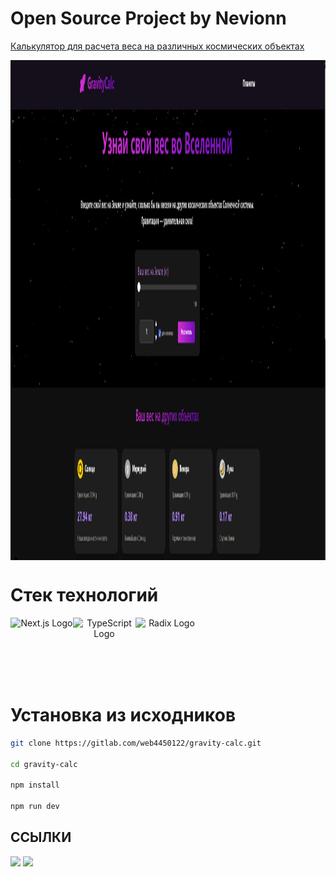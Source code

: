 # Open Source Project by Nevionn

[Калькулятор для расчета веса на различных космических объектах]()

<div align="center" style="display: flex; align-items: center;">
  <img src="./public/preview.png" alt="App preview1" width="600" height="800">
</div>

# Стек технологий

<div align="center" style="display: flex; align-items: center;">
<img src="https://cdn.simpleicons.org/nextdotjs/000?width=40" alt="Next.js Logo" width="100" height="100" />
<img src="https://cdn.simpleicons.org/typescript/3178c6?width=40" alt="TypeScript Logo" width="100" height="100" />
<img src="https://cdn.simpleicons.org/radixui/000?width=40" alt="Radix Logo" width="100" height="100" />

</div>

# Установка из исходников

```bash
git clone https://gitlab.com/web4450122/gravity-calc.git

cd gravity-calc

npm install

npm run dev
```

## ССЫЛКИ

[<img src="https://gitlab.com/prolinux410/owl_dots/-/raw/main/.img/git_tg.png?ref_type=heads" width="100">](https://t.me/ancient_nevionn)
[<img src="https://gitlab.com/prolinux410/owl_dots/-/raw/main/.img/git_coffee.png?ref_type=heads" width="100">](https://www.donationalerts.com/r/nevion)

